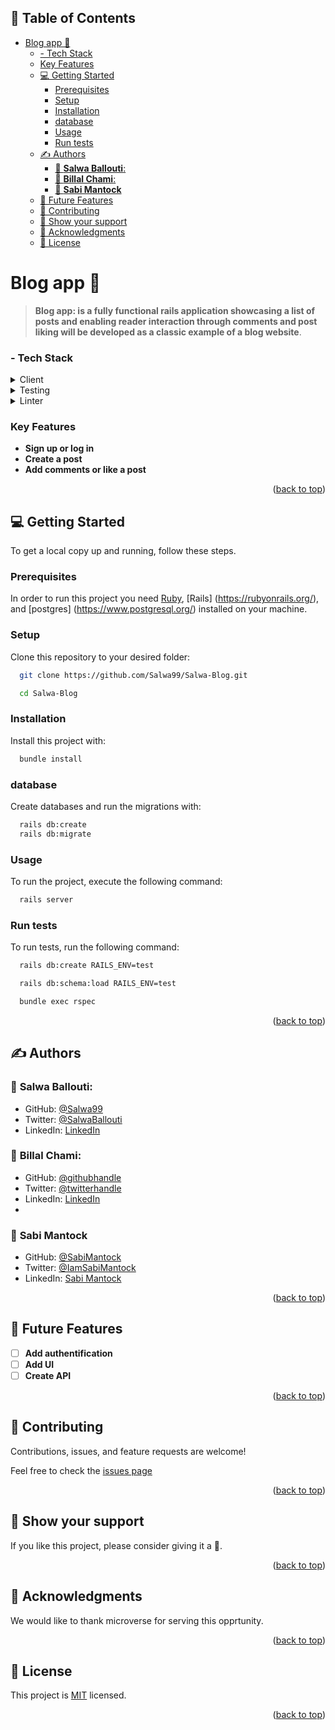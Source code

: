 <a name="readme-top"></a>

## 📗 Table of Contents

- [Blog app 📝 ](#blog-app--)
    - [- Tech Stack ](#--tech-stack-)
    - [Key Features ](#key-features-)
  - [💻 Getting Started ](#-getting-started-)
    - [Prerequisites ](#prerequisites-)
    - [Setup ](#setup-)
    - [Installation ](#installation-)
    - [database ](#database-)
    - [Usage ](#usage-)
    - [Run tests ](#run-tests-)
  - [✍️ Authors ](#️-authors-)
    - [👤 **Salwa Ballouti**:](#-salwa-ballouti)
    - [👤 **Billal Chami**:](#-billal-chami)
    - [👤 **Sabi Mantock**](#-sabi-mantock)
  - [🔭 Future Features ](#-future-features-)
  - [🤝 Contributing ](#-contributing-)
  - [💖 Show your support ](#-show-your-support-)
  - [🙏 Acknowledgments ](#-acknowledgments-)
  - [📝  License ](#--license-)


# Blog app 📝 <a name="about-project"></a>

>**Blog app: is a fully functional rails application showcasing a list of posts and enabling reader interaction through comments and post liking will be developed as a classic example of a blog website**.<a name="built-with"></a>

### - Tech Stack <a name="tech-stack"></a>

<details>
  <summary>Client</summary>
  <ul>
    <li><a href="https://www.ruby-lang.org/en/">Ruby</a></li>
    <li><a href="https://rubyonrails.org/">Rails</a></li>
    <li><a href="https://www.postgresql.org/">Postgres</a></li>
  </ul>
</details>

<details>
<summary>Testing</summary>
  <ul>
    <li><a href="https://rspec.info/">RSpec</a></li>
  </ul>
</details>

<details>
<summary>Linter</summary>
  <ul>
    <li><a href="https://rubocop.org/">Rubocop</a></li>
  </ul>
</details>

### Key Features <a name="key-features"></a>

- **Sign up or log in**
- **Create a post**
- **Add comments or like a post**

<p align="right">(<a href="#readme-top">back to top</a>)</p>


## 💻 Getting Started <a name="getting-started"></a>

To get a local copy up and running, follow these steps.

### Prerequisites <a name="prerequisites"></a>

In order to run this project you need [Ruby](https://www.ruby-lang.org/en/), [Rails] (https://rubyonrails.org/), and [postgres] (https://www.postgresql.org/) installed on your machine.


### Setup <a name="setup"></a>

Clone this repository to your desired folder:

```sh
  git clone https://github.com/Salwa99/Salwa-Blog.git
```

```sh
  cd Salwa-Blog
```


### Installation <a name="installation"></a>

Install this project with:

```sh
  bundle install
```

### database <a name="usage"></a>

Create databases and run the migrations with:

```sh
  rails db:create
  rails db:migrate
```

### Usage <a name="usage"></a>

To run the project, execute the following command:

```sh
  rails server
```

### Run tests <a name="run-tests"></a>

To run tests, run the following command:

```sh
  rails db:create RAILS_ENV=test
```

```sh
  rails db:schema:load RAILS_ENV=test
```

```sh
  bundle exec rspec
```

<p align="right">(<a href="#readme-top">back to top</a>)</p>


## ✍️ Authors <a name="authors"></a>
  
### 👤 **Salwa Ballouti**:
- GitHub: [@Salwa99](https://github.com/Salwa99)
- Twitter: [@SalwaBallouti](https://twitter.com/salwa_ballouti)
- LinkedIn: [LinkedIn](https://www.linkedin.com/in/salwa-ballouti)

### 👤 **Billal Chami**:
- GitHub: [@githubhandle](https://github.com/bill7pearl)
- Twitter: [@twitterhandle](https://twitter.com/BillChami)
- LinkedIn: [LinkedIn](https://www.linkedin.com/in/billal-chami-263497194/)
- 

### 👤 **Sabi Mantock**

- GitHub: [@SabiMantock](https://github.com/SabiMantock)
- Twitter: [@IamSabiMantock](https://twitter.com/IamSabiMantock)
- LinkedIn: [Sabi Mantock](https://linkedin.com/in/sabi-mantock)

<p align="right">(<a href="#readme-top">back to top</a>)</p>


## 🔭 Future Features <a name="future-features"></a>

- [ ] **Add authentification**
- [ ] **Add UI**
- [ ] **Create API**

<p align="right">(<a href="#readme-top">back to top</a>)</p>


## 🤝 Contributing <a name="contributing"></a>

Contributions, issues, and feature requests are welcome!

Feel free to check the [issues page](../../issues/)

<p align="right">(<a href="#readme-top">back to top</a>)</p>


## 💖 Show your support <a name="support"></a>

If you like this project, please consider giving it a 🌟.

<p align="right">(<a href="#readme-top">back to top</a>)</p>


## 🙏 Acknowledgments <a name="acknowledgements"></a>

We would like to thank microverse for serving this opprtunity.


<p align="right">(<a href="#readme-top">back to top</a>)</p>


## 📝  License <a name="license"></a>

This project is [MIT](./LICENSE) licensed.

<p align="right">(<a href="#readme-top">back to top</a>)</p>
